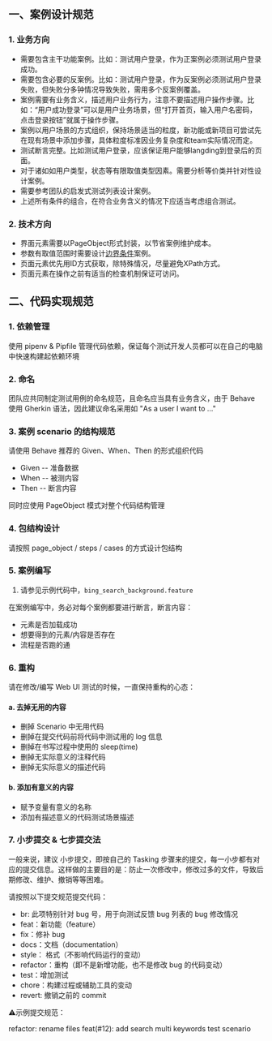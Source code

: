 ## 一、案例设计规范

### 1. 业务方向
* 需要包含主干功能案例。比如：测试用户登录，作为正案例必须测试用户登录成功。
* 需要包含必要的反案例。比如：测试用户登录，作为反案例必须测试用户登录失败，但失败分多钟情况导致失败，需用多个反案例覆盖。
* 案例需要有业务含义，描述用户业务行为，注意不要描述用户操作步骤。比如：“用户成功登录”可以是用户业务场景，但“打开首页，输入用户名密码，点击登录按钮”就属于操作步骤。
* 案例以用户场景的方式组织，保持场景适当的粒度，新功能或新项目可尝试先在现有场景中添加步骤，具体粒度标准因业务复杂度和team实际情况而定。
* 测试断言完整。比如测试用户登录，应该保证用户能够langding到登录后的页面。
* 对于诸如如用户类型，状态等有限取值类型因素。需要分析等价类并针对性设计案例。
* 需要参考团队的启发式测试列表设计案例。
* 上述所有条件的组合，在符合业务含义的情况下应适当考虑组合测试。

### 2. 技术方向
* 界面元素需要以PageObject形式封装，以节省案例维护成本。
* 参数有取值范围时需要设计[边界条件](https://baike.baidu.com/item/%E8%BE%B9%E7%95%8C%E5%80%BC%E6%B5%8B%E8%AF%95/2511553?fr=aladdin)案例。
* 页面元素优先用ID方式获取，除特殊情况，尽量避免XPath方式。
* 页面元素在操作之前有适当的检查机制保证可访问。


## 二、代码实现规范
### 1. 依赖管理
使用 pipenv & Pipfile 管理代码依赖，保证每个测试开发人员都可以在自己的电脑中快速构建起依赖环境

### 2. 命名
团队应共同制定测试用例的命名规范，且命名应当具有业务含义，由于 Behave 使用 Gherkin 语法，因此建议命名采用如
"As a user I want to ..."

### 3. 案例 scenario 的结构规范
请使用 Behave 推荐的 Given、When、Then 的形式组织代码

* Given -- 准备数据
* When -- 被测内容
* Then -- 断言内容

同时应使用 PageObject 模式对整个代码结构管理

### 4. 包结构设计
请按照 page_object / steps / cases 的方式设计包结构

### 5. 案例编写
1. 请参见示例代码中，`bing_search_background.feature`

在案例编写中，务必对每个案例都要进行断言，断言内容：
* 元素是否加载成功
* 想要得到的元素/内容是否存在
* 流程是否跑的通

### 6. 重构
请在修改/编写 Web UI 测试的时候，一直保持重构的心态：
#### a. 去掉无用的内容
* 删掉 Scenario 中无用代码
* 删掉在提交代码前将代码中测试用的 log 信息
* 删掉在书写过程中使用的 sleep(time)
* 删掉无实际意义的注释代码
* 删掉无实际意义的描述代码

#### b. 添加有意义的内容
* 赋予变量有意义的名称
* 添加有描述意义的代码测试场景描述

### 7. 小步提交 & 七步提交法
一般来说，建议 小步提交，即按自己的 Tasking 步骤来的提交，每一小步都有对应的提交信息。这样做的主要目的是：防止一次修改中，修改过多的文件，导致后期修改、维护、撤销等等困难。

请按照以下提交规范提交代码：
* br: 此项特别针对 bug 号，用于向测试反馈 bug 列表的 bug 修改情况
* feat：新功能（feature）
* fix：修补 bug
* docs：文档（documentation）
* style： 格式（不影响代码运行的变动）
* refactor：重构（即不是新增功能，也不是修改 bug 的代码变动）
* test：增加测试
* chore：构建过程或辅助工具的变动
* revert: 撤销之前的 commit

⚠️示例提交规范：

refactor: rename files
feat(#12): add search multi keywords test scenario
